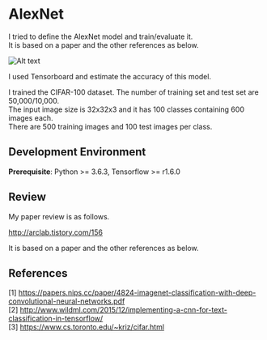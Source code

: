 # AlexNet
I tried to define the AlexNet model and train/evaluate it.  
It is based on a paper and the other references as below.  

![Alt text](https://github.com/asyncbridge/deep-learning/blob/master/AlexNet/alexnet.png?raw=true)  
  
I used Tensorboard and estimate the accuracy of this model.

I trained the CIFAR-100 dataset. The number of training set and test set are 50,000/10,000.  
The input image size is 32x32x3 and it has 100 classes containing 600 images each.  
There are 500 training images and 100 test images per class.  

## Development Environment
__Prerequisite__: Python >= 3.6.3, Tensorflow >= r1.6.0  

## Review
My paper review is as follows.    
  
http://arclab.tistory.com/156  

It is based on a paper and the other references as below.  

## References
[1] https://papers.nips.cc/paper/4824-imagenet-classification-with-deep-convolutional-neural-networks.pdf    
[2] http://www.wildml.com/2015/12/implementing-a-cnn-for-text-classification-in-tensorflow/  
[3] https://www.cs.toronto.edu/~kriz/cifar.html  